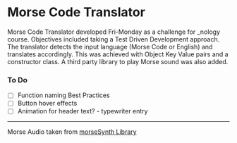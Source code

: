 # Morse Code Translator


Morse Code Translator developed Fri-Monday as a challenge for _nology course. Objectives included taking a Test Driven Development approach.
The translator detects the input language (Morse Code or English) and translates accordingly. This was achieved with Object Key Value pairs and a constructor class. A third party library to play Morse sound was also added.

### To Do

- [ ] Function naming Best Practices
- [ ] Button hover effects
- [ ] Animation for header text? - typewriter entry 

---

Morse Audio taken from [morseSynth Library](https://github.com/netAction/morseSynth)
